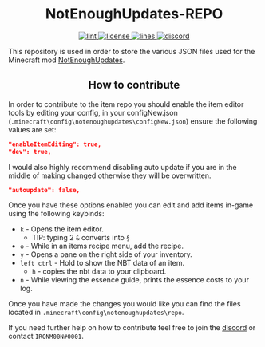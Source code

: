 <!-- markdownlint-disable no-inline-html -->
<h1 align="center"> NotEnoughUpdates-REPO </h1>

<p align="center">
  <!-- lint -->
  <a href="https://github.com/Moulberry/NotEnoughUpdates-REPO/actions" target="_blank">
    <img src="https://img.shields.io/github/workflow/status/Moulberry/NotEnoughUpdates-REPO/JSON/master?label=lint&logo=github&logoColor=FFFFFF" alt="lint">
  </a>
  <!-- license -->
  <a href="https://github.com/Moulberry/NotEnoughUpdates-REPO/blob/master/LICENSE" target="_blank">
    <img src="https://img.shields.io/github/license/Moulberry/NotEnoughUpdates-REPO?color=success&logo=github&logoColor=FFFFFF" alt="license">
  </a>
  <!-- lines -->
  <a href="https://github.com/Moulberry/NotEnoughUpdates-REPO">
    <img src="https://img.shields.io/tokei/lines/github/Moulberry/NotEnoughUpdates-REPO?color=success&logo=github&logoColor=FFFFFF" alt="lines">
  </a>
  <!-- discord -->
  <a href="https://discord.gg/moulberry" target="_blank">
    <img src="https://img.shields.io/discord/516977525906341928?label=discord&color=success&logo=discord&logoColor=FFFFFF" alt="discord">
  </a>
</p>

This repository is used in order to store the various JSON files used for the Minecraft mod [NotEnoughUpdates](https://github.com/Moulberry/NotEnoughUpdates).

<h2 align="center"> How to contribute </h2>

In order to contribute to the item repo you should enable the item editor tools by editing your config, in your configNew.json (`.minecraft\config\notenoughupdates\configNew.json`) ensure the following values are set:

```json
"enableItemEditing": true,
"dev": true,
```

I would also highly recommend disabling auto update if you are in the middle of making changed otherwise they will be overwritten.

```json
"autoupdate": false,
```

Once you have these options enabled you can edit and add items in-game using the following keybinds:

* `k` - Opens the item editor.
  * TIP: typing 2 `&` converts into `§`
* `o` - While in an items recipe menu, add the recipe.
* `y` - Opens a pane on the right side of your inventory.
* `left ctrl` - Hold to show the NBT data of an item.
  * `h` - copies the nbt data to your clipboard.
* `n` - While viewing the essence guide, prints the essence costs to your log.

Once you have made the changes you would like you can find the files located in `.minecraft\config\notenoughupdates\repo`.

If you need further help on how to contribute feel free to join the [discord](https://discord.gg/moulberry) or contact `IRONM00N#0001`.
